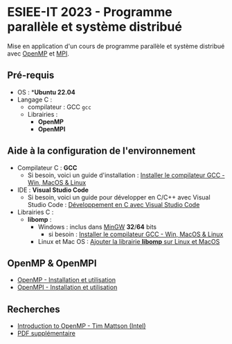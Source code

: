 # ESIEE-IT 2023 - Programme parallèle et système distribué

Mise en application d'un cours de programme parallèle et système distribué avec [OpenMP](https://fr.wikipedia.org/wiki/OpenMP) et [MPI](https://fr.wikipedia.org/wiki/MPI).
 
## Pré-requis

- OS : ***Ubuntu 22.04**
- Langage C :
    - compilateur : GCC `gcc`
    - Librairies : 
        - **OpenMP**
        - **OpenMPI**

## Aide à la configuration de l'environnement

- Compilateur C : **GCC**
  - Si besoin, voici un guide d'installation : [Installer le compilateur GCC - Win, MacOS & Linux](Dev_C_And_C++_Install_GCC.md)
- IDE : **Visual Studio Code**
  - Si besoin, voici un guide pour développer en C/C++ avec Visual Studio Code : [Développement en C avec Visual Studio Code](Dev_C_And_C++_With_VSCode.md)
- Librairies C :
  - **libomp** :
    - Windows : inclus dans [MinGW](https://fr.wikipedia.org/wiki/MinGW) **32**/**64** bits
      - si besoin : [Installer le compilateur GCC - Win, MacOS & Linux](Dev_C_And_C++_Install_GCC.md)
    - Linux et Mac OS : [Ajouter la librairie **libomp** sur Linux et MacOS](Add_libomp_on_linux_and_macos.md)

## OpenMP & OpenMPI

- [OpenMP - Installation et utilisation](OpenMP_Install_and_Use.md)
- [OpenMPI - Installation et utilisation](OpenMPI_Install_and_Use.md)

## Recherches

- [Introduction to OpenMP - Tim Mattson (Intel)](https://www.youtube.com/playlist?list=PLLX-Q6B8xqZ8n8bwjGdzBJ25X2utwnoEG)
- [PDF supplémentaire](http://www.idris.fr/media/formations/openmp/idris_openmp_tp-v2.8.pdf)